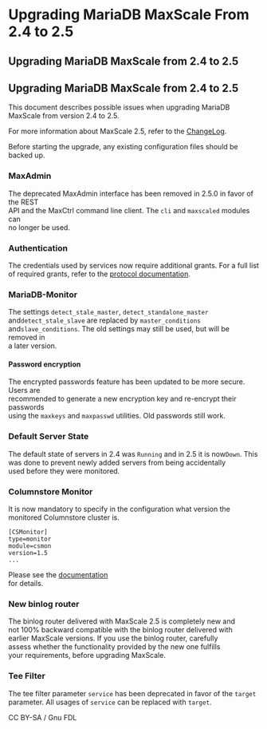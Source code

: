 # Upgrading MariaDB MaxScale From 2.4 to 2.5

## Upgrading MariaDB MaxScale from 2.4 to 2.5

## Upgrading MariaDB MaxScale from 2.4 to 2.5

This document describes possible issues when upgrading MariaDB\
MaxScale from version 2.4 to 2.5.

For more information about MaxScale 2.5, refer to the [ChangeLog](broken-reference).

Before starting the upgrade, any existing configuration files should be\
backed up.

### MaxAdmin

The deprecated MaxAdmin interface has been removed in 2.5.0 in favor of the REST\
API and the MaxCtrl command line client. The `cli` and `maxscaled` modules can\
no longer be used.

### Authentication

The credentials used by services now require additional grants. For a full list\
of required grants, refer to the [protocol documentation](../mariadb-maxscale-23-08-authenticators/mariadb-maxscale-2308-authentication-modules.md#required-grants).

### MariaDB-Monitor

The settings `detect_stale_master`, `detect_standalone_master` and`detect_stale_slave` are replaced by `master_conditions` and`slave_conditions`. The old settings may still be used, but will be removed in\
a later version.

#### Password encryption

The encrypted passwords feature has been updated to be more secure. Users are\
recommended to generate a new encryption key and re-encrypt their passwords\
using the `maxkeys` and `maxpasswd` utilities. Old passwords still work.

### Default Server State

The default state of servers in 2.4 was `Running` and in 2.5 it is now`Down`. This was done to prevent newly added servers from being accidentally\
used before they were monitored.

### Columnstore Monitor

It is now mandatory to specify in the configuration what version the\
monitored Columnstore cluster is.

```
[CSMonitor]
type=monitor
module=csmon
version=1.5
...
```

Please see the [documentation](https://mariadb.com/kb/Monitors/ColumnStore-Monitor#master-selection)\
for details.

### New binlog router

The binlog router delivered with MaxScale 2.5 is completely new and\
not 100% backward compatible with the binlog router delivered with\
earlier MaxScale versions. If you use the binlog router, carefully\
assess whether the functionality provided by the new one fulfills\
your requirements, before upgrading MaxScale.

### Tee Filter

The tee filter parameter `service` has been deprecated in favor of the `target`\
parameter. All usages of `service` can be replaced with `target`.

CC BY-SA / Gnu FDL
